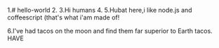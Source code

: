 1.# hello-world
2.
3.Hi humans
4.
5.Hubat here,i like node.js and coffeescript (that's what i'am made of!
 
6.I've had tacos on the moon and find them far superior to Earth tacos.
 HAVE
